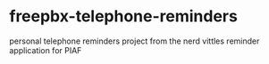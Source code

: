 freepbx-telephone-reminders
===========================

personal telephone reminders project from the nerd vittles reminder application for PIAF